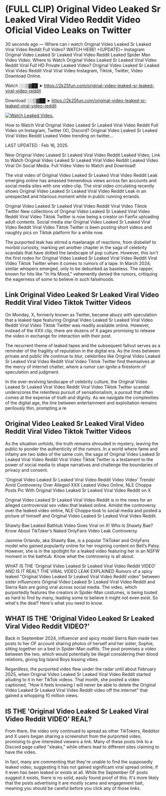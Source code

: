 # (FULL CLIP) Original Video Leaked Sr Leaked Viral Video Reddit Video Oficial Video Leaks on Twitter

30 seconds ago — Where can i watch Original Video Leaked Sr Leaked Viral Video Reddit Full Video? WATCH HERE! +(UPDATE)~ Instagram Original Video Leaked Sr Leaked Viral Video Reddit Leaked Spider Man Video Video. Where to Watch Original Video Leaked Sr Leaked Viral Video Reddit Viral Full HD Private Leaked Video? Original Video Leaked Sr Leaked Viral Video Reddit Viral Viral Video Instagram, Tiktok, Twitter, Video Download Online.

Watch ░░▒▓██ ➤ https://2k25fun.com/original-video-leaked-sr-leaked-viral-video-reddit

Download ░░▒▓██ ➤ https://2k25fun.com/original-video-leaked-sr-leaked-viral-video-reddit

[![Watch Leaked Video.](https://miro.medium.com/v2/resize:fit:828/format:webp/1*cilzJN44JGOrTw9NJCrNHA.gif "Watch Leaked Video")](https://2k25fun.com/original-video-leaked-sr-leaked-viral-video-reddit)

How to Watch Viral Original Video Leaked Sr Leaked Viral Video Reddit Full Video on Instagram, Twitter (X), Discord? Original Video Leaked Sr Leaked Viral Video Reddit Leaked Video trending on twitter...

LAST UPDATED : Feb 16, 2025.

New Original Video Leaked Sr Leaked Viral Video Reddit Leaked Video, Link to Watch Original Video Leaked Sr Leaked Viral Video Reddit Leaked Video Viral On Social Media. Full Video Video to Watch and Download!

The viral video of Original Video Leaked Sr Leaked Viral Video Reddit Leak emerging online has amassed tremendous views across fan accounts and social media sites with one video clip. The viral video circulating recently shows Original Video Leaked Sr Leaked Viral Video Reddit Leak in an unexpected and hilarious moment while in public running errands.

Original Video Leaked Sr Leaked Viral Video Reddit Viral Video Tiktok Twitter New collections of Original Video Leaked Sr Leaked Viral Video Reddit Viral Video Tiktok Twitter is now being a creator on Fanfix uploading adult contents. Social media star Original Video Leaked Sr Leaked Viral Video Reddit Viral Video Tiktok Twitter is been posting short videos and naughty pics on Tiktok platform for a while now.

The purported leak has stirred a maelanage of reactions, from disbelief to morbid curiosity, marking yet another chapter in the saga of celebrity scandals that have dotted the landscape of pop culture. However, this isn't the first rodeo for Original Video Leaked Sr Leaked Viral Video Reddit Viral Video Tiktok Twitter when it comes to rumors of a tape. In March 2024, similar whispers emerged, only to be debunked as baseless. The rapper, known for hits like "In Ha Mood," vehemently denied the rumors, critiquing the eagerness of some to believe in such falsehoods.

## Link Original Video Leaked Sr Leaked Viral Video Reddit Viral Video Tiktok Twitter Videos

On Monday, X, formerly known as Twitter, became abuzz with speculation that a leaked tape featuring Original Video Leaked Sr Leaked Viral Video Reddit Viral Video Tiktok Twitter was readily available online. However, instead of the XXX clip, there are dozens of X pages promising to release the video in exchange for interaction with their post.

The recurrent theme of leaked tapes and the subsequent fallout serves as a reminder of the fragility of reputation in the digital era. As the lines between private and public life continue to blur, celebrities like Original Video Leaked Sr Leaked Viral Video Reddit Viral Video Tiktok Twitter find themselves at the mercy of internet chatter, where a rumor can ignite a firestorm of speculation and judgment.

In the ever-evolving landscape of celebrity culture, the Original Video Leaked Sr Leaked Viral Video Reddit Viral Video Tiktok Twitter scandal underscores the relentless pursuit of sensationalism, a pursuit that often comes at the expense of truth and dignity. As we navigate the complexities of the digital age, the line between entertainment and exploitation remains perilously thin, prompting a re

##  Original Video Leaked Sr Leaked Viral Video Reddit Viral Video Tiktok Twitter Videos

As the situation unfolds, the truth remains shrouded in mystery, leaving the public to ponder the authenticity of the rumors. In a world where fame and infamy are two sides of the same coin, the saga of Original Video Leaked Sr Leaked Viral Video Reddit Viral Video Tiktok Twitter is a testament to the power of social media to shape narratives and challenge the boundaries of privacy and consent.

'Original Video Leaked Sr Leaked Viral Video Reddit Video Video' Trends! Amid Controversy Over Alleged XXX Leaked Video Online, NLE Choppa Posts Pic With Original Video Leaked Sr Leaked Viral Video Reddit on X

Original Video Leaked Sr Leaked Viral Video Reddit is in the news for an alleged controversial sex video that leaked online. Amidst the controversy over the leaked video online, NLE Choppa took to social media and posted a picture of himself and Original Video Leaked Sr Leaked Viral Video Reddit.

Shawty Bae Leaked Bathtub Video Goes Viral on X! Who Is Shawty Bae? Know About TikToker’s Naked OnlyFans Video Leak Controversy

Jasmine Orlando, aka Shawty Bae, is a popular TikToker and OnlyFans model who gained popularity online for her inspiring content on Bell’s Palsy. However, she is in the spotlight for a leaked video featuring her in an NSFW moment in the bathtub. Know what the controversy is all about.

WHAT IS THE 'Original Video Leaked Sr Leaked Viral Video Reddit VIDEO' AND IS IT REAL? THE VIRAL VIDEO LEAK EXPLAINED Rumors of a spicy leaked "Original Video Leaked Sr Leaked Viral Video Reddit video" between sister influencers Original Video Leaked Sr Leaked Viral Video Reddit and Sierra Rain are going viral across social media. The video, which purportedly features the creators in Spider-Man costumes, is being touted as hard to find by many, leading some to believe it might not even exist. So what's the deal? Here's what you need to know.

## WHAT IS THE 'Original Video Leaked Sr Leaked Viral Video Reddit VIDEO?'

Back in September 2024, influencer and spicy model Sierra Rain made two posts to her OF account sharing photos of herself and her sister, Sophie, sitting together on a bed in Spider-Man outfits. The post promises a video between the two, which would potentially be illegal considering their blood relations, giving big Island Boys kissing vibes.

Regardless, the purported video flew under the radar until about February 2025, when Original Video Leaked Sr Leaked Viral Video Reddit started alluding to it in her TikTok videos. That month, she posted a video captioned, "How it feels knowing I will never be able to delete the Original Video Leaked Sr Leaked Viral Video Reddit video off the internet" that gained a whopping 10 million views.

## IS THE 'Original Video Leaked Sr Leaked Viral Video Reddit VIDEO' REAL?

From there, the video only continued to spread as other TikTokers, Redditor and X users began sharing a screenshot from the purported video, promising to give interested viewers a link. Many of these posts link to a Discord page called "xleaks," while others lead to different sites claiming to have the video.

In fact, many are commenting that they're unable to find the supposedly leaked video, suggesting it has not gained significant viral spread online, if it even has been leaked or exists at all. While the September OF posts suggest it exists, there is no solid, easily found proof of this. It's more likely that the posts advertising it are mostly scams and engagement bait, meaning you should be careful before you click any of those links.